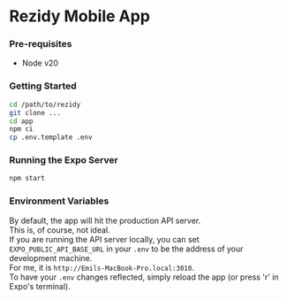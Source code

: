 # Rezidy Mobile App

### Pre-requisites
- Node v20

### Getting Started
```bash
cd /path/to/rezidy
git clone ...
cd app
npm ci
cp .env.template .env
```

### Running the Expo Server
```bash
npm start
```

### Environment Variables
By default, the app will hit the production API server.  
This is, of course, not ideal.  
If you are running the API server locally, you can set `EXPO_PUBLIC_API_BASE_URL` in your `.env` to be the address of your development machine.  
For me, it is `http://Emils-MacBook-Pro.local:3010`.  
To have your `.env` changes reflected, simply reload the app (or press 'r' in Expo's terminal).  
